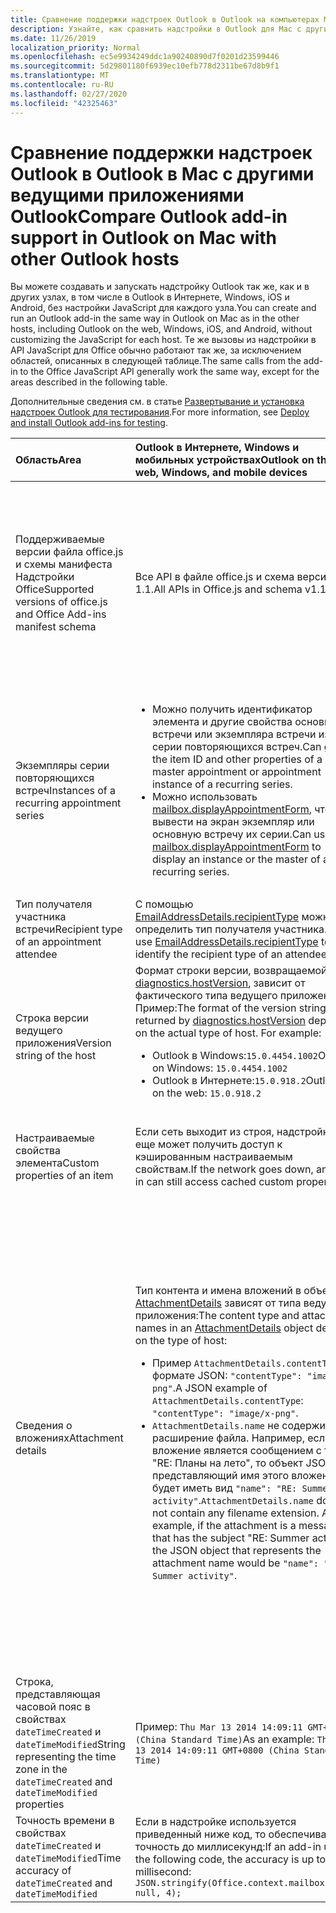 ```yaml
---
title: Сравнение поддержки надстроек Outlook в Outlook на компьютерах Mac
description: Узнайте, как сравнить надстройки в Outlook для Mac с другими ведущими приложениями Outlook.
ms.date: 11/26/2019
localization_priority: Normal
ms.openlocfilehash: ec5e9934249ddc1a90240890d7f0201d23599446
ms.sourcegitcommit: 5d29801180f6939ec10efb778d2311be67d8b9f1
ms.translationtype: MT
ms.contentlocale: ru-RU
ms.lasthandoff: 02/27/2020
ms.locfileid: "42325463"
---
```

# <a name="compare-outlook-add-in-support-in-outlook-on-mac-with-other-outlook-hosts"></a><span data-ttu-id="055a4-103">Сравнение поддержки надстроек Outlook в Outlook в Mac с другими ведущими приложениями Outlook</span><span class="sxs-lookup"><span data-stu-id="055a4-103">Compare Outlook add-in support in Outlook on Mac with other Outlook hosts</span></span>

<span data-ttu-id="055a4-104">Вы можете создавать и запускать надстройку Outlook так же, как и в других узлах, в том числе в Outlook в Интернете, Windows, iOS и Android, без настройки JavaScript для каждого узла.</span><span class="sxs-lookup"><span data-stu-id="055a4-104">You can create and run an Outlook add-in the same way in Outlook on Mac as in the other hosts, including Outlook on the web, Windows, iOS, and Android, without customizing the JavaScript for each host.</span></span> <span data-ttu-id="055a4-105">Те же вызовы из надстройки в API JavaScript для Office обычно работают так же, за исключением областей, описанных в следующей таблице.</span><span class="sxs-lookup"><span data-stu-id="055a4-105">The same calls from the add-in to the Office JavaScript API generally work the same way, except for the areas described in the following table.</span></span>

<span data-ttu-id="055a4-106">Дополнительные сведения см. в статье [Развертывание и установка надстроек Outlook для тестирования](testing-and-tips.md).</span><span class="sxs-lookup"><span data-stu-id="055a4-106">For more information, see [Deploy and install Outlook add-ins for testing](testing-and-tips.md).</span></span>

| <span data-ttu-id="055a4-107">Область</span><span class="sxs-lookup"><span data-stu-id="055a4-107">Area</span></span> | <span data-ttu-id="055a4-108">Outlook в Интернете, Windows и мобильных устройствах</span><span class="sxs-lookup"><span data-stu-id="055a4-108">Outlook on the web, Windows, and mobile devices</span></span> | <span data-ttu-id="055a4-109">Outlook для Mac</span><span class="sxs-lookup"><span data-stu-id="055a4-109">Outlook on Mac</span></span> |
|:-----|:-----|:-----|
| <span data-ttu-id="055a4-110">Поддерживаемые версии файла office.js и схемы манифеста Надстройки Office</span><span class="sxs-lookup"><span data-stu-id="055a4-110">Supported versions of office.js and Office Add-ins manifest schema</span></span> | <span data-ttu-id="055a4-111">Все API в файле office.js и схема версии 1.1.</span><span class="sxs-lookup"><span data-stu-id="055a4-111">All APIs in Office.js and schema v1.1.</span></span> | <span data-ttu-id="055a4-112">Все API в файле office.js и схема версии 1.1.</span><span class="sxs-lookup"><span data-stu-id="055a4-112">All APIs in Office.js and schema v1.1.</span></span><br><br><span data-ttu-id="055a4-113">**Note**: Outlook в Mac не поддерживает сохранение собрания.</span><span class="sxs-lookup"><span data-stu-id="055a4-113">**NOTE**: Outlook on Mac does not support saving a meeting.</span></span> <span data-ttu-id="055a4-114">Метод `saveAsync` не работает при вызове из собрания в режиме создания.</span><span class="sxs-lookup"><span data-stu-id="055a4-114">The `saveAsync` method fails when called from a meeting in compose mode.</span></span> <span data-ttu-id="055a4-115">Временное решение представлено в статье [Не удается сохранить встречу как черновик в Outlook для Mac с помощью API JS для Office](https://support.microsoft.com/help/4505745).</span><span class="sxs-lookup"><span data-stu-id="055a4-115">See [Cannot save a meeting as a draft in Outlook for Mac by using Office JS API](https://support.microsoft.com/help/4505745) for a workaround.</span></span> |
| <span data-ttu-id="055a4-116">Экземпляры серии повторяющихся встреч</span><span class="sxs-lookup"><span data-stu-id="055a4-116">Instances of a recurring appointment series</span></span> | <ul><li><span data-ttu-id="055a4-117">Можно получить идентификатор элемента и другие свойства основной встречи или экземпляра встречи из серии повторяющихся встреч.</span><span class="sxs-lookup"><span data-stu-id="055a4-117">Can get the item ID and other properties of a master appointment or appointment instance of a recurring series.</span></span></li><li><span data-ttu-id="055a4-118">Можно использовать [mailbox.displayAppointmentForm](../reference/objectmodel/preview-requirement-set/office.context.mailbox.md#methods), чтобы вывести на экран экземпляр или основную встречу их серии.</span><span class="sxs-lookup"><span data-stu-id="055a4-118">Can use [mailbox.displayAppointmentForm](../reference/objectmodel/preview-requirement-set/office.context.mailbox.md#methods) to display an instance or the master of a recurring series.</span></span></li></ul> | <ul><li><span data-ttu-id="055a4-119">Можно получить идентификатор элемента и другие свойства основной встречи, но не экземпляра серии повторяющихся встреч.</span><span class="sxs-lookup"><span data-stu-id="055a4-119">Can get the item ID and other properties of the master appointment, but not those of an instance of a recurring series.</span></span></li><li><span data-ttu-id="055a4-p103">Можно отобразить основную встречу из серии повторяющихся встреч. Без идентификатора элемента экземпляр серии повторяющихся встреч отобразить невозможно.</span><span class="sxs-lookup"><span data-stu-id="055a4-p103">Can display the master appointment of a recurring series. Without the item ID, cannot display an instance of a recurring series.</span></span></li></ul> |
| <span data-ttu-id="055a4-122">Тип получателя участника встречи</span><span class="sxs-lookup"><span data-stu-id="055a4-122">Recipient type of an appointment attendee</span></span> | <span data-ttu-id="055a4-123">С помощью [EmailAddressDetails.recipientType](/javascript/api/outlook/office.emailaddressdetails#recipienttype) можно определить тип получателя участника.</span><span class="sxs-lookup"><span data-stu-id="055a4-123">Can use [EmailAddressDetails.recipientType](/javascript/api/outlook/office.emailaddressdetails#recipienttype) to identify the recipient type of an attendee.</span></span> | <span data-ttu-id="055a4-124">`EmailAddressDetails.recipientType` возвращает `undefined` для участников встречи.</span><span class="sxs-lookup"><span data-stu-id="055a4-124">`EmailAddressDetails.recipientType` returns `undefined` for appointment attendees.</span></span> |
| <span data-ttu-id="055a4-125">Строка версии ведущего приложения</span><span class="sxs-lookup"><span data-stu-id="055a4-125">Version string of the host</span></span> | <span data-ttu-id="055a4-p104">Формат строки версии, возвращаемой [diagnostics.hostVersion](/javascript/api/outlook/office.diagnostics#hostversion), зависит от фактического типа ведущего приложения. Пример:</span><span class="sxs-lookup"><span data-stu-id="055a4-p104">The format of the version string returned by [diagnostics.hostVersion](/javascript/api/outlook/office.diagnostics#hostversion) depends on the actual type of host. For example:</span></span><ul><li><span data-ttu-id="055a4-128">Outlook в Windows:`15.0.4454.1002`</span><span class="sxs-lookup"><span data-stu-id="055a4-128">Outlook on Windows: `15.0.4454.1002`</span></span></li><li><span data-ttu-id="055a4-129">Outlook в Интернете:`15.0.918.2`</span><span class="sxs-lookup"><span data-stu-id="055a4-129">Outlook on the web: `15.0.918.2`</span></span></li></ul> |<span data-ttu-id="055a4-130">Пример строки версии, возвращаемой `Diagnostics.hostVersion` в Outlook для Mac:`15.0 (140325)`</span><span class="sxs-lookup"><span data-stu-id="055a4-130">An example of the version string returned by `Diagnostics.hostVersion` on Outlook on Mac: `15.0 (140325)`</span></span> |
| <span data-ttu-id="055a4-131">Настраиваемые свойства элемента</span><span class="sxs-lookup"><span data-stu-id="055a4-131">Custom properties of an item</span></span> | <span data-ttu-id="055a4-132">Если сеть выходит из строя, надстройка все еще может получить доступ к кэшированным настраиваемым свойствам.</span><span class="sxs-lookup"><span data-stu-id="055a4-132">If the network goes down, an add-in can still access cached custom properties.</span></span> | <span data-ttu-id="055a4-133">Так как Outlook на Mac не кэширует настраиваемые свойства, если сеть отключена, надстройки не смогут получить к ним доступ.</span><span class="sxs-lookup"><span data-stu-id="055a4-133">Because Outlook on Mac does not cache custom properties, if the network goes down, add-ins would not be able to access them.</span></span> |
| <span data-ttu-id="055a4-134">Сведения о вложениях</span><span class="sxs-lookup"><span data-stu-id="055a4-134">Attachment details</span></span> | <span data-ttu-id="055a4-135">Тип контента и имена вложений в объекте [AttachmentDetails](/javascript/api/outlook/office.attachmentdetails) зависят от типа ведущего приложения:</span><span class="sxs-lookup"><span data-stu-id="055a4-135">The content type and attachment names in an [AttachmentDetails](/javascript/api/outlook/office.attachmentdetails) object depend on the type of host:</span></span><ul><li><span data-ttu-id="055a4-136">Пример `AttachmentDetails.contentType` в формате JSON: `"contentType": "image/x-png"`.</span><span class="sxs-lookup"><span data-stu-id="055a4-136">A JSON example of `AttachmentDetails.contentType`: `"contentType": "image/x-png"`.</span></span> </li><li><span data-ttu-id="055a4-p105">`AttachmentDetails.name` не содержит расширение файла. Например, если вложение является сообщением с темой "RE: Планы на лето", то объект JSON, представляющий имя этого вложения, будет иметь вид `"name": "RE: Summer activity"`.</span><span class="sxs-lookup"><span data-stu-id="055a4-p105">`AttachmentDetails.name` does not contain any filename extension. As an example, if the attachment is a message that has the subject "RE: Summer activity", the JSON object that represents the attachment name would be `"name": "RE: Summer activity"`.</span></span></li></ul> | <ul><li><span data-ttu-id="055a4-139">Пример `AttachmentDetails.contentType` в формате JSON: `"contentType" "image/png"`</span><span class="sxs-lookup"><span data-stu-id="055a4-139">A JSON example of `AttachmentDetails.contentType`: `"contentType" "image/png"`</span></span></li><li><span data-ttu-id="055a4-p106">`AttachmentDetails.name` всегда включает расширение имени файла. Вложения, являющиеся почтовыми элементами, имеют расширение EML, а встречи — расширение ICS. Например, если вложение — сообщение с темой "RE: Планы на лето", имя вложения будет представлено следующим объектом JSON: `"name": "RE: Summer activity.eml"`.</span><span class="sxs-lookup"><span data-stu-id="055a4-p106">`AttachmentDetails.name` always includes a filename extension. Attachments that are mail items have a .eml extension, and appointments have a .ics extension. As an example, if an attachment is an email with the subject "RE: Summer activity", the JSON object that represents the attachment name would be `"name": "RE: Summer activity.eml"`.</span></span><p><span data-ttu-id="055a4-143">**Примечание.** Если файл вложен программным образом (например, с помощью надстройки) без расширения, то имя файла в свойстве `AttachmentDetails.name` не будет включать расширение.</span><span class="sxs-lookup"><span data-stu-id="055a4-143">**NOTE**: If a file is programmatically attached (e.g through an add-in) without an extension then the `AttachmentDetails.name`  will not contain the extension as part of filename.</span></span></p></li></ul> |
| <span data-ttu-id="055a4-144">Строка, представляющая часовой пояс в свойствах `dateTimeCreated` и `dateTimeModified`</span><span class="sxs-lookup"><span data-stu-id="055a4-144">String representing the time zone in the `dateTimeCreated` and `dateTimeModified` properties</span></span> |<span data-ttu-id="055a4-145">Пример: `Thu Mar 13 2014 14:09:11 GMT+0800 (China Standard Time)`</span><span class="sxs-lookup"><span data-stu-id="055a4-145">As an example: `Thu Mar 13 2014 14:09:11 GMT+0800 (China Standard Time)`</span></span> | <span data-ttu-id="055a4-146">Пример: `Thu Mar 13 2014 14:09:11 GMT+0800 (CST)`</span><span class="sxs-lookup"><span data-stu-id="055a4-146">As an example: `Thu Mar 13 2014 14:09:11 GMT+0800 (CST)`</span></span> |
| <span data-ttu-id="055a4-147">Точность времени в свойствах `dateTimeCreated` и `dateTimeModified`</span><span class="sxs-lookup"><span data-stu-id="055a4-147">Time accuracy of `dateTimeCreated` and `dateTimeModified`</span></span> | <span data-ttu-id="055a4-148">Если в надстройке используется приведенный ниже код, то обеспечивается точность до миллисекунд:</span><span class="sxs-lookup"><span data-stu-id="055a4-148">If an add-in uses the following code, the accuracy is up to a millisecond:</span></span><br/>`JSON.stringify(Office.context.mailbox.item, null, 4);`| <span data-ttu-id="055a4-149">Точность только до секунд.</span><span class="sxs-lookup"><span data-stu-id="055a4-149">The accuracy is up to only a second.</span></span> |

